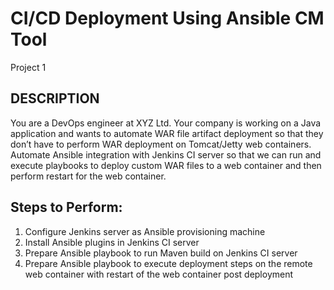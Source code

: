 # CI/CD Deployment Using Ansible CM Tool
Project 1 

## DESCRIPTION

You are a DevOps engineer at XYZ Ltd. Your company is working on a Java application and wants to automate WAR file artifact deployment so that they don’t have to perform WAR deployment on Tomcat/Jetty web containers. Automate Ansible integration with Jenkins CI server so that we can run and execute playbooks to deploy custom WAR files to a web container and then perform restart for the web container.

 

## Steps to Perform:

1. Configure Jenkins server as Ansible provisioning machine
2. Install Ansible plugins in Jenkins CI server
3. Prepare Ansible playbook to run Maven build on Jenkins CI server
4. Prepare Ansible playbook to execute deployment steps on the remote web container with restart of the web container post deployment
